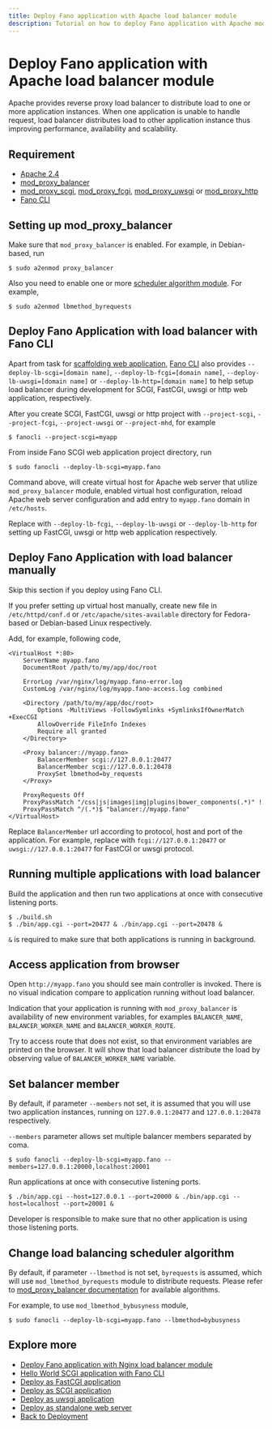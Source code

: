 ```yaml
---
title: Deploy Fano application with Apache load balancer module
description: Tutorial on how to deploy Fano application with Apache mod_proxy_balancer.
---
```


<h1 class="major">Deploy Fano application with Apache load balancer module</h1>

Apache provides reverse proxy load balancer to distribute load to one or more application instances. When one application is unable to handle request, load balancer distributes load to other application instance thus improving performance, availability and scalability.

## Requirement

- [Apache 2.4](https://httpd.apache.org/docs/2.4/)
- [mod_proxy_balancer](https://httpd.apache.org/docs/2.4/mod/mod_proxy_balancer.html)
- [mod_proxy_scgi](https://httpd.apache.org/docs/2.4/mod/mod_proxy_scgi.html), [mod_proxy_fcgi](https://httpd.apache.org/docs/2.4/mod/mod_proxy_fcgi.html), [mod_proxy_uwsgi](https://httpd.apache.org/docs/2.4/mod/mod_proxy_uwsgi.html) or [mod_proxy_http](https://httpd.apache.org/docs/2.4/mod/mod_proxy_http.html)
- [Fano CLI](https://github.com/fanoframework/fano-cli)

## Setting up mod_proxy_balancer

Make sure that `mod_proxy_balancer` is enabled. For example, in Debian-based, run

```
$ sudo a2enmod proxy_balancer
```

Also you need to enable one or more [scheduler algorithm module](/deployment/load-balancer-setup#load-balancing-scheduler-algorithm). For example,

```
$ sudo a2enmod lbmethod_byrequests
```

## <a name="deploy-fano-application-with-load-balancer-with-fano-cli"></a>Deploy Fano Application with load balancer with Fano CLI

Apart from task for [scaffolding web application](/scaffolding-with-fano-cli),
[Fano CLI](https://github.com/fanoframework/fano-cli) also provides `--deploy-lb-scgi=[domain name]`, `--deploy-lb-fcgi=[domain name]`, `--deploy-lb-uwsgi=[domain name]` or `--deploy-lb-http=[domain name]` to help setup load balancer during development for SCGI, FastCGI, uwsgi or http web application, respectively.

After you create SCGI, FastCGI, uwsgi or http project with `--project-scgi`, `--project-fcgi`, `--project-uwsgi` or `--project-mhd`, for example

```
$ fanocli --project-scgi=myapp
```

From inside Fano SCGI web application project directory, run

```
$ sudo fanocli --deploy-lb-scgi=myapp.fano
```

Command above, will create virtual host for Apache web server that utilize `mod_proxy_balancer` module, enabled virtual host configuration, reload Apache web server configuration and add entry to `myapp.fano` domain in `/etc/hosts`.

Replace with `--deploy-lb-fcgi`, `--deploy-lb-uwsgi` or `--deploy-lb-http` for setting up FastCGI, uwsgi or http web application respectively.

## Deploy Fano Application with load balancer manually

Skip this section if you deploy using Fano CLI.

If you prefer setting up virtual host manually, create new file in `/etc/httpd/conf.d` or `/etc/apache/sites-available` directory for Fedora-based or Debian-based Linux respectively.

Add, for example, following code,

```
<VirtualHost *:80>
    ServerName myapp.fano
    DocumentRoot /path/to/my/app/doc/root

    ErrorLog /var/nginx/log/myapp.fano-error.log
    CustomLog /var/nginx/log/myapp.fano-access.log combined

    <Directory /path/to/my/app/doc/root>
        Options -MultiViews -FollowSymlinks +SymlinksIfOwnerMatch +ExecCGI
        AllowOverride FileInfo Indexes
        Require all granted
    </Directory>

    <Proxy balancer://myapp.fano>
        BalancerMember scgi://127.0.0.1:20477
        BalancerMember scgi://127.0.0.1:20478
        ProxySet lbmethod=by_requests
    </Proxy>

    ProxyRequests Off
    ProxyPassMatch "/css|js|images|img|plugins|bower_components(.*)" !
    ProxyPassMatch ^/(.*)$ "balancer://myapp.fano"
</VirtualHost>
```

Replace `BalancerMember` url according to protocol, host and port of the application. For example, replace with `fcgi://127.0.0.1:20477` or `uwsgi://127.0.0.1:20477`  for FastCGI or uwsgi protocol.

## Running multiple applications with load balancer

Build the application and then run two applications at once with consecutive listening ports.

```
$ ./build.sh
$ ./bin/app.cgi --port=20477 & ./bin/app.cgi --port=20478 &
```

`&` is required to make sure that both applications is running in background.

## Access application from browser

Open `http://myapp.fano` you should see main controller is invoked. There is no visual indication compare to application running without load balancer.

Indication that your application is running with `mod_proxy_balancer` is availability of new environment variables, for examples `BALANCER_NAME`, `BALANCER_WORKER_NAME` and `BALANCER_WORKER_ROUTE`.

Try to access route that does not exist, so that environment variables are printed on the browser. It will show that load balancer distribute the load by observing value of `BALANCER_WORKER_NAME` variable.

## Set balancer member

By default, if parameter `--members` not set, it is assumed that you will use two application instances, running on `127.0.0.1:20477` and `127.0.0.1:20478` respectively.

`--members` parameter allows set multiple balancer members separated by coma.

```
$ sudo fanocli --deploy-lb-scgi=myapp.fano --members=127.0.0.1:20000,localhost:20001
```

Run applications at once with consecutive listening ports.

```
$ ./bin/app.cgi --host=127.0.0.1 --port=20000 & ./bin/app.cgi --host=localhost --port=20001 &
```

Developer is responsible to make sure that no other application is using those listening ports.

## <a name="load-balancing-scheduler-algorithm"></a>Change load balancing scheduler algorithm

By default, if parameter `--lbmethod` is not set, `byrequests` is assumed, which will use `mod_lbmethod_byrequests` module to distribute requests. Please refer to [mod_proxy_balancer documentation](https://httpd.apache.org/docs/2.4/mod/mod_proxy_balancer.html) for available algorithms.

For example, to use `mod_lbmethod_bybusyness` module,

```
$ sudo fanocli --deploy-lb-scgi=myapp.fano --lbmethod=bybusyness
```

## Explore more

- [Deploy Fano application with Nginx load balancer module](/deployment/load-balancer-setup/nginx)
- [Hello World SCGI application with Fano CLI](/tutorials/hello-world-scgi-application-with-fano-cli)
- [Deploy as FastCGI application](/deployment/fastcgi)
- [Deploy as SCGI application](/deployment/scgi)
- [Deploy as uwsgi application](/deployment/uwsgi)
- [Deploy as standalone web server](/deployment/standalone-web-server)
- [Back to Deployment](/deployment)
